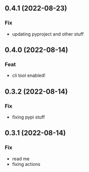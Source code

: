 ## 0.4.1 (2022-08-23)

### Fix

- updating pyproject and other stuff

## 0.4.0 (2022-08-14)

### Feat

- cli tool enabled!

## 0.3.2 (2022-08-14)

### Fix

- fixing pypi stuff

## 0.3.1 (2022-08-14)

### Fix

- read me
- fixing actions

